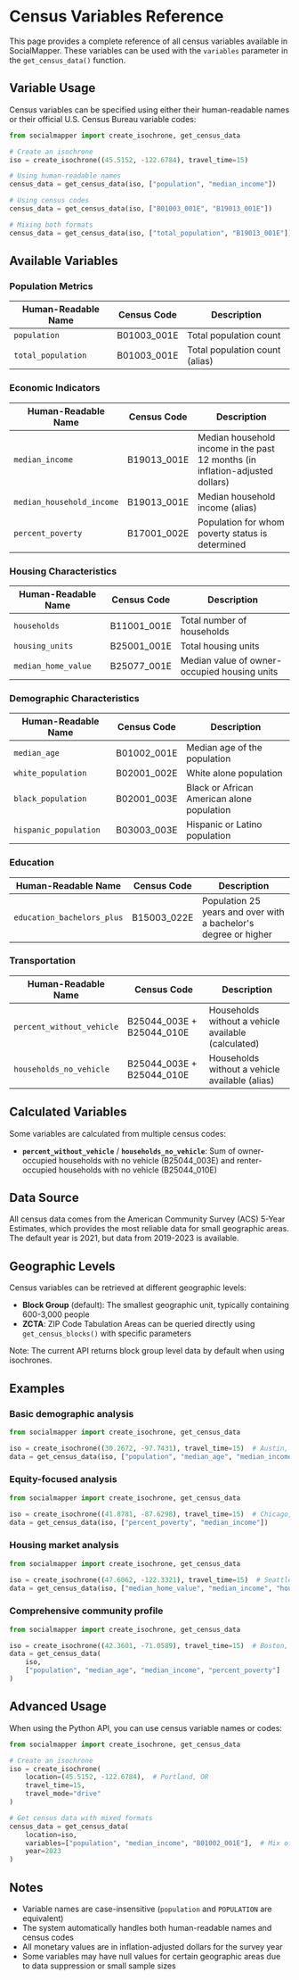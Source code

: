 # Census Variables Reference

This page provides a complete reference of all census variables available in SocialMapper. These variables can be used with the `variables` parameter in the `get_census_data()` function.

## Variable Usage

Census variables can be specified using either their human-readable names or their official U.S. Census Bureau variable codes:

```python
from socialmapper import create_isochrone, get_census_data

# Create an isochrone
iso = create_isochrone((45.5152, -122.6784), travel_time=15)

# Using human-readable names
census_data = get_census_data(iso, ["population", "median_income"])

# Using census codes
census_data = get_census_data(iso, ["B01003_001E", "B19013_001E"])

# Mixing both formats
census_data = get_census_data(iso, ["total_population", "B19013_001E"])
```

## Available Variables

### Population Metrics

| Human-Readable Name | Census Code | Description |
|-------------------|-------------|-------------|
| `population` | B01003_001E | Total population count |
| `total_population` | B01003_001E | Total population count (alias) |

### Economic Indicators

| Human-Readable Name | Census Code | Description |
|-------------------|-------------|-------------|
| `median_income` | B19013_001E | Median household income in the past 12 months (in inflation-adjusted dollars) |
| `median_household_income` | B19013_001E | Median household income (alias) |
| `percent_poverty` | B17001_002E | Population for whom poverty status is determined |

### Housing Characteristics

| Human-Readable Name | Census Code | Description |
|-------------------|-------------|-------------|
| `households` | B11001_001E | Total number of households |
| `housing_units` | B25001_001E | Total housing units |
| `median_home_value` | B25077_001E | Median value of owner-occupied housing units |

### Demographic Characteristics

| Human-Readable Name | Census Code | Description |
|-------------------|-------------|-------------|
| `median_age` | B01002_001E | Median age of the population |
| `white_population` | B02001_002E | White alone population |
| `black_population` | B02001_003E | Black or African American alone population |
| `hispanic_population` | B03003_003E | Hispanic or Latino population |

### Education

| Human-Readable Name | Census Code | Description |
|-------------------|-------------|-------------|
| `education_bachelors_plus` | B15003_022E | Population 25 years and over with a bachelor's degree or higher |

### Transportation

| Human-Readable Name | Census Code | Description |
|-------------------|-------------|-------------|
| `percent_without_vehicle` | B25044_003E + B25044_010E | Households without a vehicle available (calculated) |
| `households_no_vehicle` | B25044_003E + B25044_010E | Households without a vehicle available (alias) |

## Calculated Variables

Some variables are calculated from multiple census codes:

- **`percent_without_vehicle`** / **`households_no_vehicle`**: Sum of owner-occupied households with no vehicle (B25044_003E) and renter-occupied households with no vehicle (B25044_010E)

## Data Source

All census data comes from the American Community Survey (ACS) 5-Year Estimates, which provides the most reliable data for small geographic areas. The default year is 2021, but data from 2019-2023 is available.

## Geographic Levels

Census variables can be retrieved at different geographic levels:

- **Block Group** (default): The smallest geographic unit, typically containing 600-3,000 people
- **ZCTA**: ZIP Code Tabulation Areas can be queried directly using `get_census_blocks()` with specific parameters

Note: The current API returns block group level data by default when using isochrones.

## Examples

### Basic demographic analysis
```python
from socialmapper import create_isochrone, get_census_data

iso = create_isochrone((30.2672, -97.7431), travel_time=15)  # Austin, TX
data = get_census_data(iso, ["population", "median_age", "median_income"])
```

### Equity-focused analysis
```python
from socialmapper import create_isochrone, get_census_data

iso = create_isochrone((41.8781, -87.6298), travel_time=15)  # Chicago, IL
data = get_census_data(iso, ["percent_poverty", "median_income"])
```

### Housing market analysis
```python
from socialmapper import create_isochrone, get_census_data

iso = create_isochrone((47.6062, -122.3321), travel_time=15)  # Seattle, WA
data = get_census_data(iso, ["median_home_value", "median_income", "households"])
```

### Comprehensive community profile
```python
from socialmapper import create_isochrone, get_census_data

iso = create_isochrone((42.3601, -71.0589), travel_time=15)  # Boston, MA
data = get_census_data(
    iso,
    ["population", "median_age", "median_income", "percent_poverty"]
)
```

## Advanced Usage

When using the Python API, you can use census variable names or codes:

```python
from socialmapper import create_isochrone, get_census_data

# Create an isochrone
iso = create_isochrone(
    location=(45.5152, -122.6784),  # Portland, OR
    travel_time=15,
    travel_mode="drive"
)

# Get census data with mixed formats
census_data = get_census_data(
    location=iso,
    variables=["population", "median_income", "B01002_001E"],  # Mix of formats
    year=2023
)
```

## Notes

- Variable names are case-insensitive (`population` and `POPULATION` are equivalent)
- The system automatically handles both human-readable names and census codes
- All monetary values are in inflation-adjusted dollars for the survey year
- Some variables may have null values for certain geographic areas due to data suppression or small sample sizes